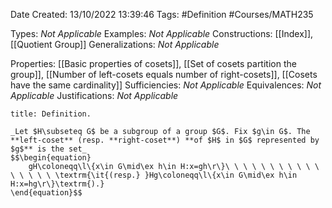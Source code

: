 <div class="topSpace"></div>

Date Created: 13/10/2022 13:39:46
Tags: #Definition #Courses/MATH235

Types: _Not Applicable_
Examples: _Not Applicable_
Constructions: [[Index]], [[Quotient Group]]
Generalizations: _Not Applicable_

Properties: [[Basic properties of cosets]], [[Set of cosets partition the group]], [[Number of left-cosets equals number of right-cosets]], [[Cosets have the same cardinality]]
Sufficiencies: _Not Applicable_
Equivalences: _Not Applicable_
Justifications: _Not Applicable_

``` ad-Definition
title: Definition.

_Let $H\subseteq G$ be a subgroup of a group $G$. Fix $g\in G$. The **left-coset** (resp. **right-coset**) **of $H$ in $G$ represented by $g$** is the set_
$$\begin{equation}
    gH\coloneqq\l\{x\in G\mid\ex h\in H:x=gh\r\}\ \ \ \ \ \ \ \ \ \ \ \ \ \ \ \ \textrm{\it{(resp.} }Hg\coloneqq\l\{x\in G\mid\ex h\in H:x=hg\r\}\textrm{).}
\end{equation}$$

```
